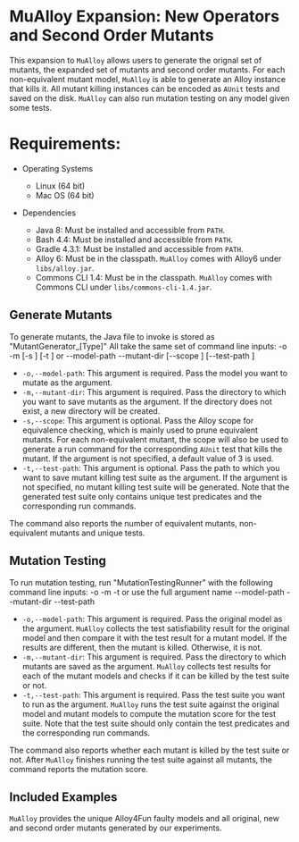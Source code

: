 # MuAlloy Expansion: New Operators and Second Order Mutants

This expansion to `MuAlloy` allows users to generate the orignal set of mutants, the expanded set of mutants and second order mutants. For each non-equivalent mutant model, `MuAlloy` is able to generate an Alloy instance that kills it.  All mutant killing instances can be encoded as `AUnit`
tests and saved on the disk.  `MuAlloy` can also run mutation testing on any model given some tests.

# Requirements:

* Operating Systems
  - Linux (64 bit)
  - Mac OS (64 bit)

* Dependencies
  - Java 8: Must be installed and accessible from `PATH`.
  - Bash 4.4: Must be installed and accessible from `PATH`.
  - Gradle 4.3.1: Must be installed and accessible from `PATH`.
  - Alloy 6: Must be in the classpath.  `MuAlloy` comes with Alloy6
    under `libs/alloy.jar`.
  - Commons CLI 1.4: Must be in the classpath.  `MuAlloy` comes with
    Commons CLI under `libs/commons-cli-1.4.jar`.

## Generate Mutants

To generate mutants, the Java file to invoke is stored as "MutantGenerator_[Type]" All take the same set of command line inputs: 
-o <arg> -m <arg> [-s <arg>] [-t <arg>]
or
 --model-path <arg> --mutant-dir <arg> [--scope <arg>] [--test-path <arg>]
 * `-o,--model-path`: This argument is required.  Pass the model you
   want to mutate as the argument.
 * `-m,--mutant-dir`: This argument is required.  Pass the directory
   to which you want to save mutants as the argument.  If the
   directory does not exist, a new directory will be created.
 * `-s,--scope`: This argument is optional.  Pass the Alloy scope for
   equivalence checking, which is mainly used to prune equivalent
   mutants.  For each non-equivalent mutant, the scope will also be
   used to generate a run command for the corresponding `AUnit` test
   that kills the mutant.  If the argument is not specified, a default
   value of 3 is used.
 * `-t,--test-path`: This argument is optional.  Pass the path to
   which you want to save mutant killing test suite as the argument.
   If the argument is not specified, no mutant killing test suite will
   be generated.  Note that the generated test suite only contains
   unique test predicates and the corresponding run commands.

The command also reports the number of equivalent mutants,
non-equivalent mutants and unique tests.

## Mutation Testing

To run mutation testing, run "MutationTestingRunner" with the following command line inputs:
 -o <arg> -m <arg> -t <arg>
or use the full argument name
--model-path <arg> --mutant-dir <arg> --test-path <arg>
 * `-o,--model-path`: This argument is required.  Pass the original
   model as the argument.  `MuAlloy` collects the test satisfiability
   result for the original model and then compare it with the test
   result for a mutant model.  If the results are different, then the
   mutant is killed.  Otherwise, it is not.
 * `-m,--mutant-dir`: This argument is required.  Pass the directory
   to which mutants are saved as the argument.  `MuAlloy` collects
   test results for each of the mutant models and checks if it can be
   killed by the test suite or not.
 * `-t,--test-path`: This argument is required.  Pass the test suite
   you want to run as the argument.  `MuAlloy` runs the test suite
   against the original model and mutant models to compute the
   mutation score for the test suite.  Note that the test suite should
   only contain the test predicates and the corresponding run
   commands.

The command also reports whether each mutant is killed by the test
suite or not.  After `MuAlloy` finishes running the test suite against
all mutants, the command reports the mutation score.

## Included Examples

`MuAlloy` provides the unique Alloy4Fun faulty models and all original, new and second order mutants generated by our experiments. 
